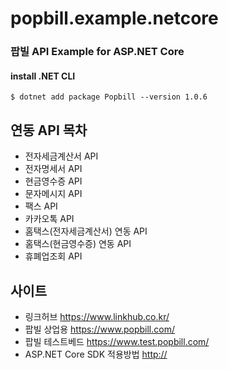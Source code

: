 # popbill.example.netcore


### 팝빌 API Example for ASP.NET Core


#### install .NET CLI
    $ dotnet add package Popbill --version 1.0.6


연동 API 목차
------------------------------
* 전자세금계산서 API
* 전자명세서 API
* 현금영수증 API
* 문자메시지 API
* 팩스 API
* 카카오톡 API
* 홈택스(전자세금계산서) 연동 API
* 홈택스(현금영수증) 연동 API
* 휴폐업조회 API

사이트
-------------------------------
* 링크허브 <https://www.linkhub.co.kr/>
* 팝빌 상업용 <https://www.popbill.com/>
* 팝빌 테스트베드 <https://www.test.popbill.com/>
* ASP.NET Core SDK 적용방법 <http://>
